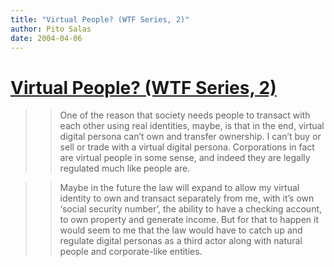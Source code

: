 ```yaml
---
title: "Virtual People? (WTF Series, 2)"
author: Pito Salas
date: 2004-04-06
---
```

# [Virtual People? (WTF Series, 2)](None)



>>

>> One of the reason that society needs people to transact with each other
using real identities, maybe, is that in the end, virtual digital persona
can’t own and transfer ownership. I can’t buy or sell or trade with a virtual
digital persona. Corporations in fact are virtual people in some sense, and
indeed they are legally regulated much like people are.  
>
>>

>> Maybe in the future the law will expand to allow my virtual identity to own
and transact separately from me, with it’s own ‘social security number’, the
ability to have a checking account, to own property and generate income. But
for that to happen it would seem to me that the law would have to catch up and
regulate digital personas as a third actor along with natural people and
corporate-like entities.


